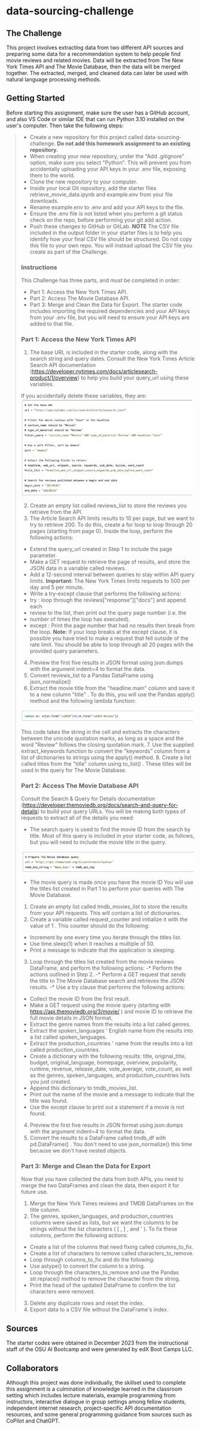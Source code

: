 # data-sourcing-challenge
## The Challenge
This project involves extracting data from two different API sources and
preparing some data for a recommendation system to help people find movie
reviews and related movies. Data will be extracted from The New York Times API
and The Movie Database, then the data will be merged together. The extracted,
merged, and cleaned data can later be used with natural language processing
methods.
## Getting Started
Before starting this assignment, make sure the user has a GitHub account, and 
also VS Code or similar IDE that can run Python 3.10 installed on the user's
computer. Then take the following steps:
>-  Create a new repository for this project called data-sourcing-challenge.
>   **Do not add this homework assignment to an existing repository.**
>-  When creating your new repository, under the "Add .gitignore" option, make
>   sure you select "Python". This will prevent you from accidentally uploading
>   your API keys in your .env file, exposing them to the world.
>-  Clone the new repository to your computer.
>-  Inside your local Git repository, add the starter files
>   retrieve_movie_data.ipynb and example.env from your file downloads.
>-  Rename example.env to .env and add your API keys to the file.
>-  Ensure the .env file is not listed when you perform a git status check on
>   the repo, before performing your git add action.
>-  Push these changes to GitHub or GitLab.
>   **NOTE**
>       The CSV file included in the output folder in your starter files is to
>       help you identify how your final CSV file should be structured. Do not
>       copy this file to your own repo. You will instead upload the CSV file
>       you create as part of the Challenge.
>### Instructions
>This Challenge has three parts, and must be completed in order:
>-  Part 1: Access the New York Times API.
>-  Part 2: Access The Movie Database API.
>-  Part 3: Merge and Clean the Data for Export.
>The starter code includes importing the required dependencies and your API keys
from your .env file, but you will need to ensure your API keys are added to that
file.
>### Part 1: Access the New York Times API
>1. The base URL is included in the starter code, along with the search string
>and query dates. Consult the New York Times Article Search API documentation
>(https://developer.nytimes.com/docs/articlesearch-product/1/overview) to help
>you build your query_url using these variables.
>
>If you accidentally delete these variables, they are:
>![Photo_6_001](https://github.com/RAC-Git-Hub/data-sourcing-challenge/blob/main/Photo_6_001.png)
>
>2. Create an empty list called reviews_list to store the reviews you retrieve
>   from the API.
>3. The Article Search API limits results to 10 per page, but we want to try to
>   retrieve 200. To do this, create a for loop to loop through 20 pages
>   (starting from page 0). Inside the loop, perform the following actions:
>-  Extend the query_url created in Step 1 to include the page parameter.
>-  Make a GET request to retrieve the page of results, and store the JSON data
>   in a variable called reviews.
>-  Add a 12-second interval between queries to stay within API query limits.
>   **Important:** The New York Times limits requests to 500 per day and 5 per
>   minute.
>-  Write a try-except clause that performs the following actions:
>   -   try : loop through the reviews["response"]["docs"] and append each
>   -   review to the list, then print out the query page number (i.e. the
>   -   number of times the loop has executed).
>-  except : Print the page number that had no results then break from the loop.
>   **Note:** If your loop breaks at the except clause, it is possible you have
>   tried to make a request that fell outside of the rate limit. You should be
>   able to loop through all 20 pages with the provided query parameters.
>4. Preview the first five results in JSON format using json.dumps with the
>   argument indent=4 to format the data.
>5. Convert reviews_list to a Pandas DataFrame using json_normalize()
>6. Extract the movie title from the "headline.main" column and save it to a new
>   column "title" . To do this, you will use the Pandas apply() method and the
>   following lambda function:
>
>![Photo_6_002](https://github.com/RAC-Git-Hub/data-sourcing-challenge/blob/main/Photo_6_002.png)
>
>This code takes the string in the cell and extracts the characters between the
>unicode quotation marks, as long as a space and the word "Review" follows the
>closing quotation mark.
>7. Use the supplied extract_keywords function to convert the "keywords" column
>   from a list of dictionaries to strings using the apply() method.
>8. Create a list called titles from the "title" column using to_list() . These
>   titles will be used in the query for The Movie Database.
>### Part 2: Access The Movie Database API
>Consult the Search & Query for Details documentation
>(https://developer.themoviedb.org/docs/search-and-query-for-details) to build
>your query URLs. You will be making both types of requests to extract all of
>the details you need:
>-  The search query is used to find the movie ID from the search by title. Most
>   of this query is included in your starter code, as follows, but you will
>   need to include the movie title in the query.
>
>![Photo_6_003](https://github.com/RAC-Git-Hub/data-sourcing-challenge/blob/main/Photo_6_003.png)
>
>-  The movie query is made once you have the movie ID
>You will use the titles list created in Part 1 to perform your queries with The
>Movie Database.
>1. Create an empty list called tmdb_movies_list to store the results from your
>API requests. This will contain a list of dictionaries.
>2. Create a variable called request_counter and initialize it with the value of
>1 . This counter should do the following:
>-  Increment by one every time you iterate through the titles list.
>-  Use time.sleep(1) when it reaches a multiple of 50.
>-  Print a message to indicate that the application is sleeping.
>3. Loop through the titles list created from the movie reviews DataFrame, and
>perform the following actions:
>-*  Perform the actions outlined in Step 2.
>-*  Perform a GET request that sends the title to The Movie Database search and
>   retrieves the JSON results.
>-*  Use a try clause that performs the following actions:
>   -   Collect the movie ID from the first result.
>   -   Make a GET request using the movie query (starting with
>       https://api.themoviedb.org/3/movie/ ) and movie ID to retrieve the full
>       movie details in JSON format.
>   -   Extract the genre names from the results into a list called genres.
>   -   Extract the spoken_languages ' English name from the results into a list
>       called spoken_languages.
>   -   Extract the production_countries ' name from the results into a list
>       called production_countries.
>   -   Create a dictionary with the following results: title, original_title,
>       budget, original_language, homepage, overview, popularity, runtime,
>       revenue, release_date, vote_average, vote_count, as well as the genres,
>       spoken_languages, and production_countries lists you just created.
>   -   Append this dictionary to tmdb_movies_list.
>   -   Print out the name of the movie and a message to indicate that the title
>       was found.
>-  Use the except clause to print out a statement if a movie is not found.
>4. Preview the first five results in JSON format using json.dumps with the
>argument indent=4 to format the data.
>5. Convert the results to a DataFrame called tmdb_df with pd.DataFrame() . You
>don't need to use json_normalize() this time because we don't have nested
>objects.
>### Part 3: Merge and Clean the Data for Export
>Now that you have collected the data from both APIs, you need to merge the two
>DataFrames and clean the data, then export it for future use.
>1. Merge the New York Times reviews and TMDB DataFrames on the title column.
>2. The genres, spoken_languages, and production_countries columns were saved as
>lists, but we want the columns to be strings without the list characters ( [ ,
>] , and ' ). To fix these columns, perform the following actions:
>-  Create a list of the columns that need fixing called columns_to_fix.
>-  Create a list of characters to remove called characters_to_remove.
>-  Loop through columns_to_fix and do the following:
>   -   Use astype() to convert the column to a string.
>   -   Loop through the characters_to_remove and use the Pandas str.replace()
        method to remove the character from the string.
>-  Print the head of the updated DataFrame to confirm the list characters were
>removed.
>3. Delete any duplicate rows and reset the index.
>4. Export data to a CSV file without the DataFrame's index.
>
## Sources
The starter codes were obtained in December 2023 from the instructional staff of
the OSU AI Bootcamp and were generated by edX Boot Camps LLC.
## Collaborators
Although this project was done individually, the skillset used to complete this 
assignment is a culmination of knowledge learned in the classroom setting which
includes lecture materials, example programming from instructors, interactive
dialogue in group settings among fellow students, independent internet research,
project-specific API documentation resources, and some general programming
guidance from sources such as CoPilot and ChatGPT. 